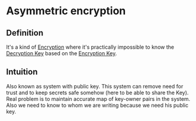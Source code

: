 # Asymmetric encryption
## Definition
It's a kind of [Encryption](Encryption.md) where it's practically impossible to know the [Decryption Key](Decryption%20Key) based on the [Encryption Key](Encryption%20Key). 

## Intuition
Also known as system with public key.
This system can remove need for trust and to keep secrets safe somehow (here to be able to share the Key). Real problem is to maintain accurate map of key-owner pairs in the system. Also we need to know to whom we are writing because we need his public key.  